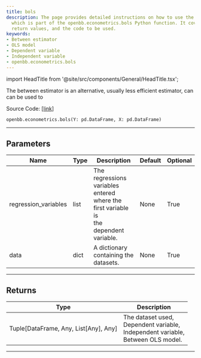 ```yaml
---
title: bols
description: The page provides detailed instructions on how to use the 'Between estimator',
  which is part of the openbb.econometrics.bols Python function. It covers parameters,
  return values, and the code to be used.
keywords:
- Between estimator
- OLS model
- Dependent variable
- Independent variable
- openbb.econometrics.bols
---
```


import HeadTitle from '@site/src/components/General/HeadTitle.tsx';

<HeadTitle title="econometrics.bols - Reference | OpenBB SDK Docs" />

The between estimator is an alternative, usually less efficient estimator, can can be used to

Source Code: [[link](https://github.com/OpenBB-finance/OpenBBTerminal/tree/main/openbb_terminal/econometrics/regression_model.py#L314)]

```python wordwrap
openbb.econometrics.bols(Y: pd.DataFrame, X: pd.DataFrame)
```

---

## Parameters

| Name | Type | Description | Default | Optional |
| ---- | ---- | ----------- | ------- | -------- |
| regression_variables | list | The regressions variables entered where the first variable is<br/>the dependent variable. | None | True |
| data | dict | A dictionary containing the datasets. | None | True |


---

## Returns

| Type | Description |
| ---- | ----------- |
| Tuple[DataFrame, Any, List[Any], Any] | The dataset used,<br/>Dependent variable,<br/>Independent variable,<br/>Between OLS model. |
---

